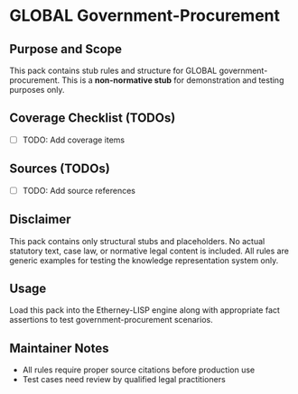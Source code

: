 # GLOBAL Government-Procurement

## Purpose and Scope

This pack contains stub rules and structure for GLOBAL government-procurement. This is a **non-normative stub** for demonstration and testing purposes only.

## Coverage Checklist (TODOs)

- [ ] TODO: Add coverage items

## Sources (TODOs)

- [ ] TODO: Add source references

## Disclaimer

This pack contains only structural stubs and placeholders. No actual statutory text, case law, or normative legal content is included. All rules are generic examples for testing the knowledge representation system only.

## Usage

Load this pack into the Etherney-LISP engine along with appropriate fact assertions to test government-procurement scenarios.

## Maintainer Notes

- All rules require proper source citations before production use
- Test cases need review by qualified legal practitioners
